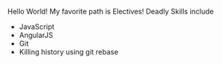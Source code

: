 Hello World!
My favorite path is Electives!
Deadly Skills include
* JavaScript
* AngularJS
* Git
* Killing history using git rebase